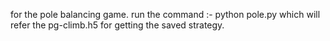 for the pole balancing game. run the command :- python pole.py which will refer the pg-climb.h5 for getting the saved strategy.
